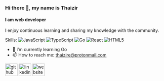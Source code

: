 ### Hi there 👋, my name is Thaizir
#### I am web developer
I enjoy continuous learning and sharing my knowledge with the community.

Skills: 
![JavaScript](https://img.shields.io/badge/javascript-%23323330.svg?style=for-the-badge&logo=javascript&logoColor=%23F7DF1E) ![TypeScript](https://img.shields.io/badge/typescript-%23007ACC.svg?style=for-the-badge&logo=typescript&logoColor=white) ![Go](https://img.shields.io/badge/go-%2300ADD8.svg?style=for-the-badge&logo=go&logoColor=white) ![React](https://img.shields.io/badge/react-%2320232a.svg?style=for-the-badge&logo=react&logoColor=%2361DAFB) ![HTML5](https://img.shields.io/badge/html5-%23E34F26.svg?style=for-the-badge&logo=html5&logoColor=white)

- 🌱 I’m currently learning Go 
- 📫 How to reach me: thaizire@protonmail.com 

[<img src='https://cdn.jsdelivr.net/npm/simple-icons@3.0.1/icons/github.svg' alt='github' height='40'>](https://github.com/thaizir)  [<img src='https://cdn.jsdelivr.net/npm/simple-icons@3.0.1/icons/linkedin.svg' alt='linkedin' height='40'>](https://www.linkedin.com/in/thaizir-el-troudi-9a3414169/)  [<img src='https://cdn.jsdelivr.net/npm/simple-icons@3.0.1/icons/icloud.svg' alt='website' height='40'>](https://thaizir.github.io/portfolio)  

